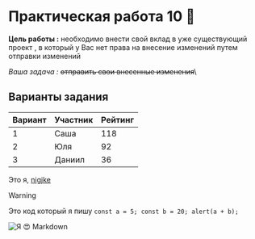 # Практическая работа 10 :hankey:
**Цель работы :** необходимо внести свой вклад в уже существующий проект , в который у Вас нет права на внесение изменений путем отправки изменений

*Ваша задача :* ~~отправить свои внесенные изменения~~\

## Варианты задания
| Вариант | Участник | Рейтинг |
|---------|----------|---------|
| 1       | Саша     | 118     |
| 2       | Юля      | 92      |
| 3       | Даниил   | 36      |

Это я, [nigjke](https://github.com/nigjke "Ссылка на мою страницу GitHub")
> [!WARNING]
> Это код который я пишу
``const a = 5;
const b = 20;
alert(a + b);``

![Я 😍 Markdown][pinimg]

[pinimg]: https://i.pinimg.com/originals/28/bb/cf/28bbcf7c9e948b771941de198f5ee426.png "Я 😍 Markdown"
